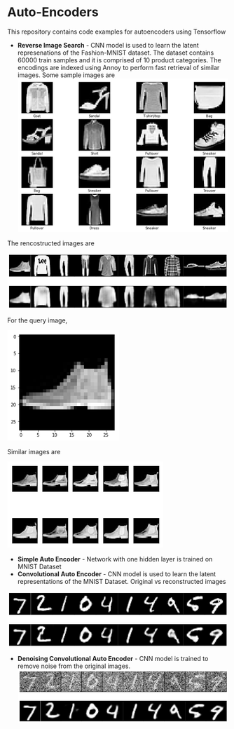 # Auto-Encoders
This repository contains code examples for autoencoders using Tensorflow


* **Reverse Image Search** - CNN model is used to learn the latent represenations of the Fashion-MNIST dataset. The dataset contains 60000 train samples and it is comprised of 10 product categories. The encodings are indexed using Annoy to perform fast retrieval of similar images. Some sample images are
![alt text](https://github.com/animesh-agarwal/Auto-Encoders/blob/master/images/fashion_dataset.png)

The rencostructed images are 

![alt text](https://github.com/animesh-agarwal/Auto-Encoders/blob/master/images/fashion_reconstructed.png)

For the query image, 

![alt text](https://github.com/animesh-agarwal/Auto-Encoders/blob/master/images/query_image.png)

Similar images are 

![alt text](https://github.com/animesh-agarwal/Auto-Encoders/blob/master/images/similar_images.png)


* **Simple Auto Encoder** - Network with one hidden layer is trained on MNIST Dataset
* **Convolutional Auto Encoder** - CNN model is used to learn the latent representations of the MNIST Dataset. 
Original vs reconstructed images

![alt text](https://github.com/animesh-agarwal/Auto-Encoders/blob/master/images/reconstructed.png)

* **Denoising Convolutional Auto Encoder** - CNN model is trained to remove noise from the original images. 
![alt text](https://github.com/animesh-agarwal/Auto-Encoders/blob/master/images/denoising.png)

